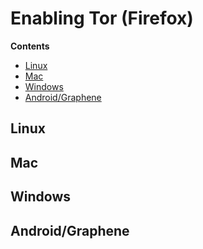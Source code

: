# Enabling Tor (Firefox)

**Contents**

- [Linux](#linux)
- [Mac](#mac)
- [Windows](#windows)
- [Android/Graphene](#androidgraphene)

## Linux

## Mac

## Windows

## Android/Graphene
